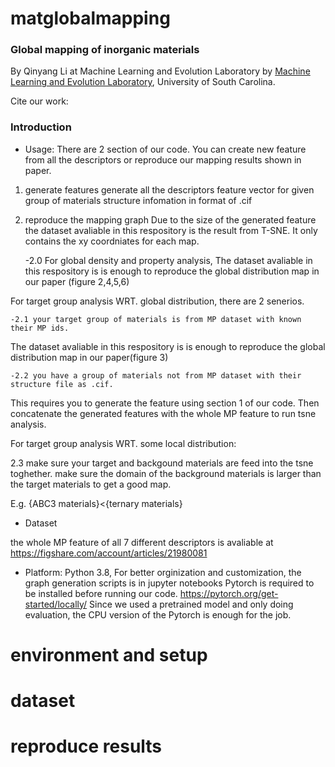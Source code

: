 # matglobalmapping
### Global mapping of inorganic materials

By Qinyang Li at Machine Learning and Evolution Laboratory
by <a href="http://mleg.cse.sc.edu" target="_blank">Machine Learning and Evolution Laboratory</a>, University of South Carolina.

Cite our work: <br>


### Introduction

- Usage: There are 2 section of our code. You can create new feature from all the descriptors or reproduce our mapping results shown in paper.
1. generate features
    generate all the descriptors feature vector for given group of materials structure infomation in format of .cif


2. reproduce the mapping graph
Due to the size of the generated feature the dataset avaliable in this respository is the result from T-SNE. It only contains the xy coordniates for each map.

    -2.0 For global density and property analysis, The dataset avaliable in this respository is is enough to reproduce the global distribution map in our paper (figure 2,4,5,6)

For target group analysis WRT. global distribution, there are 2 senerios. 

    -2.1 your target group of materials is from MP dataset with known their MP ids.
The dataset avaliable in this respository is is enough to reproduce the global distribution map in our paper(figure 3)


    -2.2 you have a group of materials not from MP dataset with their structure file as .cif.
This requires you to generate the feature using section 1 of our code.
Then concatenate the generated features with the whole MP feature to run tsne analysis.

For target group analysis WRT. some local distribution:

2.3 make sure your target and backgound materials are feed into the tsne toghether.
make sure the domain of the background materials is larger than the target materials to get a good map.

E.g. {ABC3 materials}<{ternary materials}
    

- Dataset

the whole MP feature of all 7 different descriptors is avaliable at 
https://figshare.com/account/articles/21980081 



- Platform: Python 3.8, For better orginization and customization, the graph generation scripts is in jupyter notebooks
Pytorch is required to be installed before running our code. https://pytorch.org/get-started/locally/
Since we used a pretrained model and only doing evaluation, the CPU version of the Pytorch is enough for the job.



# environment and setup

# dataset 

# reproduce results

